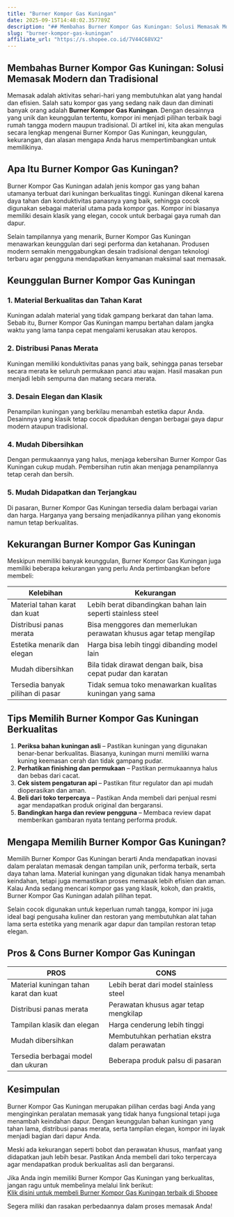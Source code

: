 ```yaml
---
title: "Burner Kompor Gas Kuningan"
date: 2025-09-15T14:48:02.357789Z
description: "## Membahas Burner Kompor Gas Kuningan: Solusi Memasak Modern dan Tradisional..."
slug: "burner-kompor-gas-kuningan"
affiliate_url: "https://s.shopee.co.id/7V44C68VX2"
---
```

## Membahas Burner Kompor Gas Kuningan: Solusi Memasak Modern dan Tradisional

Memasak adalah aktivitas sehari-hari yang membutuhkan alat yang handal dan efisien. Salah satu kompor gas yang sedang naik daun dan diminati banyak orang adalah **Burner Kompor Gas Kuningan**. Dengan desainnya yang unik dan keunggulan tertentu, kompor ini menjadi pilihan terbaik bagi rumah tangga modern maupun tradisional. Di artikel ini, kita akan mengulas secara lengkap mengenai Burner Kompor Gas Kuningan, keunggulan, kekurangan, dan alasan mengapa Anda harus mempertimbangkan untuk memilikinya.

## Apa Itu Burner Kompor Gas Kuningan?

Burner Kompor Gas Kuningan adalah jenis kompor gas yang bahan utamanya terbuat dari kuningan berkualitas tinggi. Kuningan dikenal karena daya tahan dan konduktivitas panasnya yang baik, sehingga cocok digunakan sebagai material utama pada kompor gas. Kompor ini biasanya memiliki desain klasik yang elegan, cocok untuk berbagai gaya rumah dan dapur.

Selain tampilannya yang menarik, Burner Kompor Gas Kuningan menawarkan keunggulan dari segi performa dan ketahanan. Produsen modern semakin menggabungkan desain tradisional dengan teknologi terbaru agar pengguna mendapatkan kenyamanan maksimal saat memasak.

## Keunggulan Burner Kompor Gas Kuningan

### 1. Material Berkualitas dan Tahan Karat  
Kuningan adalah material yang tidak gampang berkarat dan tahan lama. Sebab itu, Burner Kompor Gas Kuningan mampu bertahan dalam jangka waktu yang lama tanpa cepat mengalami kerusakan atau keropos.

### 2. Distribusi Panas Merata  
Kuningan memiliki konduktivitas panas yang baik, sehingga panas tersebar secara merata ke seluruh permukaan panci atau wajan. Hasil masakan pun menjadi lebih sempurna dan matang secara merata.

### 3. Desain Elegan dan Klasik  
Penampilan kuningan yang berkilau menambah estetika dapur Anda. Desainnya yang klasik tetap cocok dipadukan dengan berbagai gaya dapur modern ataupun tradisional.

### 4. Mudah Dibersihkan  
Dengan permukaannya yang halus, menjaga kebersihan Burner Kompor Gas Kuningan cukup mudah. Pembersihan rutin akan menjaga penampilannya tetap cerah dan bersih.

### 5. Mudah Didapatkan dan Terjangkau  
Di pasaran, Burner Kompor Gas Kuningan tersedia dalam berbagai varian dan harga. Harganya yang bersaing menjadikannya pilihan yang ekonomis namun tetap berkualitas.

## Kekurangan Burner Kompor Gas Kuningan

Meskipun memiliki banyak keunggulan, Burner Kompor Gas Kuningan juga memiliki beberapa kekurangan yang perlu Anda pertimbangkan before membeli:

| Kelebihan | Kekurangan |
| --- | --- |
| Material tahan karat dan kuat | Lebih berat dibandingkan bahan lain seperti stainless steel |
| Distribusi panas merata | Bisa menggores dan memerlukan perawatan khusus agar tetap mengilap |
| Estetika menarik dan elegan | Harga bisa lebih tinggi dibanding model lain |
| Mudah dibersihkan | Bila tidak dirawat dengan baik, bisa cepat pudar dan karatan |
| Tersedia banyak pilihan di pasar | Tidak semua toko menawarkan kualitas kuningan yang sama |

## Tips Memilih Burner Kompor Gas Kuningan Berkualitas

1. **Periksa bahan kuningan asli** – Pastikan kuningan yang digunakan benar-benar berkualitas. Biasanya, kuningan murni memiliki warna kuning keemasan cerah dan tidak gampang pudar.
2. **Perhatikan finishing dan permukaan** – Pastikan permukaannya halus dan bebas dari cacat.
3. **Cek sistem pengaturan api** – Pastikan fitur regulator dan api mudah dioperasikan dan aman.
4. **Beli dari toko terpercaya** – Pastikan Anda membeli dari penjual resmi agar mendapatkan produk original dan bergaransi.
5. **Bandingkan harga dan review pengguna** – Membaca review dapat memberikan gambaran nyata tentang performa produk.

## Mengapa Memilih Burner Kompor Gas Kuningan?

Memilih Burner Kompor Gas Kuningan berarti Anda mendapatkan inovasi dalam peralatan memasak dengan tampilan unik, performa terbaik, serta daya tahan lama. Material kuningan yang digunakan tidak hanya menambah keindahan, tetapi juga memastikan proses memasak lebih efisien dan aman. Kalau Anda sedang mencari kompor gas yang klasik, kokoh, dan praktis, Burner Kompor Gas Kuningan adalah pilihan tepat.

Selain cocok digunakan untuk keperluan rumah tangga, kompor ini juga ideal bagi pengusaha kuliner dan restoran yang membutuhkan alat tahan lama serta estetika yang menarik agar dapur dan tampilan restoran tetap elegan.

## Pros & Cons Burner Kompor Gas Kuningan

| **PROS** | **CONS** |
| -------- | -------- |
| Material kuningan tahan karat dan kuat | Lebih berat dari model stainless steel |
| Distribusi panas merata | Perawatan khusus agar tetap mengkilap |
| Tampilan klasik dan elegan | Harga cenderung lebih tinggi |
| Mudah dibersihkan | Membutuhkan perhatian ekstra dalam perawatan |
| Tersedia berbagai model dan ukuran | Beberapa produk palsu di pasaran |

## Kesimpulan

Burner Kompor Gas Kuningan merupakan pilihan cerdas bagi Anda yang menginginkan peralatan memasak yang tidak hanya fungsional tetapi juga menambah keindahan dapur. Dengan keunggulan bahan kuningan yang tahan lama, distribusi panas merata, serta tampilan elegan, kompor ini layak menjadi bagian dari dapur Anda.

Meski ada kekurangan seperti bobot dan perawatan khusus, manfaat yang didapatkan jauh lebih besar. Pastikan Anda membeli dari toko terpercaya agar mendapatkan produk berkualitas asli dan bergaransi.

Jika Anda ingin memiliki Burner Kompor Gas Kuningan yang berkualitas, jangan ragu untuk membelinya melalui link berikut:  
[Klik disini untuk membeli Burner Kompor Gas Kuningan terbaik di Shopee](https://s.shopee.co.id/7V44C68VX2)  

Segera miliki dan rasakan perbedaannya dalam proses memasak Anda!